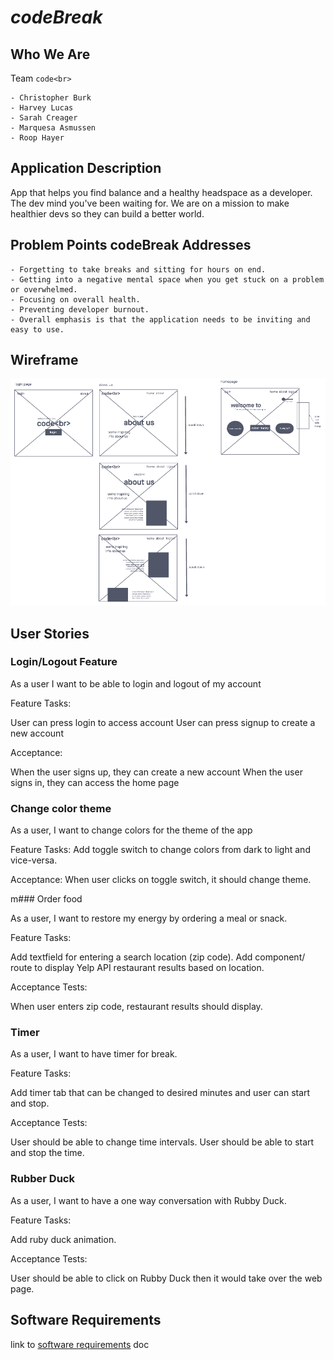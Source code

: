 # _codeBreak_

## Who We Are

Team `code<br>`

    - Christopher Burk
    - Harvey Lucas
    - Sarah Creager
    - Marquesa Asmussen
    - Roop Hayer

## Application Description

App that helps you find balance and a healthy headspace as a developer. The dev mind you've been waiting for. We are on a mission to make healthier devs so they can build a better world.

## Problem Points codeBreak Addresses

    - Forgetting to take breaks and sitting for hours on end.
    - Getting into a negative mental space when you get stuck on a problem or overwhelmed.
    - Focusing on overall health.
    - Preventing developer burnout.
    - Overall emphasis is that the application needs to be inviting and easy to use.

## Wireframe

![wireframe screenshot](assets/wireframe.png)

## User Stories

### Login/Logout Feature

As a user I want to be able to login and logout of my account

Feature Tasks:

User can press login to access account
User can press signup to create a new account

Acceptance:

When the user signs up, they can create a new account
When the user signs in, they can access the home page

### Change color theme

As a user, I want to change colors for the theme of the app

Feature Tasks:
Add toggle switch to change colors from dark to light and vice-versa.

Acceptance:
When user clicks on toggle switch, it should change theme.

m### Order food

As a user, I want to restore my energy by ordering a meal or snack.

Feature Tasks:

Add textfield for entering a search location (zip code).
Add component/ route to display Yelp API restaurant results based on location.

Acceptance Tests:

When user enters zip code, restaurant results should display.

### Timer

As a user, I want to have timer for break.

Feature Tasks:

Add timer tab that can be changed to desired minutes and user can start and stop.

Acceptance Tests:

User should be able to change time intervals.
User should be able to start and stop the time.

### Rubber Duck

As a user, I want to have a one way conversation with Rubby Duck.

Feature Tasks:

Add ruby duck animation.

Acceptance Tests:

User should be able to click on Rubby Duck then it would take over the web page.

## Software Requirements

link to [software requirements](requirements.md) doc
